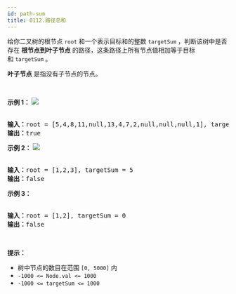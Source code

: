 ```yaml
---
id: path-sum
title: 0112.路径总和
---
```

给你二叉树的根节点 <code>root</code> 和一个表示目标和的整数 <code>targetSum</code> ，判断该树中是否存在 **根节点到叶子节点** 的路径，这条路径上所有节点值相加等于目标和 <code>targetSum</code> 。

**叶子节点** 是指没有子节点的节点。

 

**示例 1：**
![](https://assets.leetcode.com/uploads/2021/01/18/pathsum1.jpg)

<pre><br/><strong>输入：</strong>root = [5,4,8,11,null,13,4,7,2,null,null,null,1], targetSum = 22<br/><strong>输出：</strong>true<br/></pre>

**示例 2：**
![](https://assets.leetcode.com/uploads/2021/01/18/pathsum2.jpg)

<pre><br/><strong>输入：</strong>root = [1,2,3], targetSum = 5<br/><strong>输出：</strong>false<br/></pre>

**示例 3：**


<pre><br/><strong>输入：</strong>root = [1,2], targetSum = 0<br/><strong>输出：</strong>false<br/></pre>

 

**提示：**


- 树中节点的数目在范围 <code>[0, 5000]</code> 内
- <code>-1000 &lt;= Node.val &lt;= 1000</code>
- <code>-1000 &lt;= targetSum &lt;= 1000</code>
